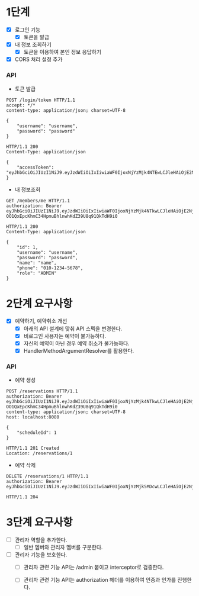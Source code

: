 # 1단계

- [x] 로그인 기능
  - [x] 토큰을 발급
- [x] 내 정보 조회하기
  - [x] 토큰을 이용하여 본인 정보 응답하기
- [x] CORS 처리 설정 추가

### API

* 토큰 발급
```http request
POST /login/token HTTP/1.1
accept: */*
content-type: application/json; charset=UTF-8

{
    "username": "username",
    "password": "password"
}
```
```http request
HTTP/1.1 200 
Content-Type: application/json

{
    "accessToken": "eyJhbGciOiJIUzI1NiJ9.eyJzdWIiOiIxIiwiaWF0IjoxNjYzMjk4NTEwLCJleHAiOjE2NjMzMDIxMTAsInJvbGUiOiJBRE1JTiJ9.7pxE1cjS51snIrfk21m2Nw0v08HCjgkRD2WSxTK318M"
}
```

* 내 정보조회
```http request
GET /members/me HTTP/1.1
authorization: Bearer eyJhbGciOiJIUzI1NiJ9.eyJzdWIiOiIxIiwiaWF0IjoxNjYzMjk4NTkwLCJleHAiOjE2NjMzMDIxOTAsInJvbGUiOiJBRE1JTiJ9.-OO1QxEpcKhmC34HpmuBhlnwhKdZ39U8q91QkTdH9i0
```
```http request
HTTP/1.1 200 
Content-Type: application/json

{
    "id": 1,
    "username": "username",
    "password": "password",
    "name": "name",
    "phone": "010-1234-5678",
    "role": "ADMIN"
}
```

# 2단계 요구사항

- [x] 예약하기, 예약취소 개선
  - [x] 아래의 API 설계에 맞춰 API 스펙을 변경한다.
  - [x] 비로그인 사용자는 예약이 불가능하다.
  - [x] 자신의 예약이 아닌 경우 예약 취소가 불가능하다.
  - [x] HandlerMethodArgumentResolver를 활용한다.

### API
* 예약 생성
```http request
POST /reservations HTTP/1.1
authorization: Bearer eyJhbGciOiJIUzI1NiJ9.eyJzdWIiOiIxIiwiaWF0IjoxNjYzMjk4NTkwLCJleHAiOjE2NjMzMDIxOTAsInJvbGUiOiJBRE1JTiJ9.-OO1QxEpcKhmC34HpmuBhlnwhKdZ39U8q91QkTdH9i0
content-type: application/json; charset=UTF-8
host: localhost:8080

{
    "scheduleId": 1
}
```
```http request
HTTP/1.1 201 Created
Location: /reservations/1
```

* 예약 삭제
```http request
DELETE /reservations/1 HTTP/1.1
authorization: Bearer eyJhbGciOiJIUzI1NiJ9.eyJzdWIiOiIxIiwiaWF0IjoxNjYzMjk5MDcwLCJleHAiOjE2NjMzMDI2NzAsInJvbGUiOiJBRE1JTiJ9.zgz7h7lrKLNw4wP9I0W8apQnMUn3WHnmqQ1N2jNqwlQ
```
```http request
HTTP/1.1 204
```

# 3단계 요구사항

- [ ] 관리자 역할을 추가한다.
  - [ ] 일반 멤버와 관리자 멤버를 구분한다.
- [ ] 관리자 기능을 보호한다.
  - [ ] 관리자 관련 기능 API는 /admin 붙이고 interceptor로 검증한다.
  - [ ] 관리자 관련 기능 API는 authorization 헤더를 이용하여 인증과 인가를 진행한다.

